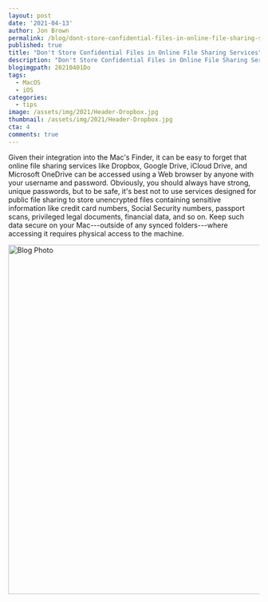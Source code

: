 ```yaml
---
layout: post
date: '2021-04-13'
author: Jon Brown
permalink: /blog/dont-store-confidential-files-in-online-file-sharing-services/
published: true
title: "Don't Store Confidential Files in Online File Sharing Services"
description: "Don't Store Confidential Files in Online File Sharing Services"
blogimgpath: 20210401Do
tags:
  - MacOS
  - iOS
categories:
  - tips
image: /assets/img/2021/Header-Dropbox.jpg
thumbnail: /assets/img/2021/Header-Dropbox.jpg
cta: 4
comments: true
---
```

Given their integration into the Mac's Finder, it can be easy to forget
that online file sharing services like Dropbox, Google Drive, iCloud
Drive, and Microsoft OneDrive can be accessed using a Web browser by
anyone with your username and password. Obviously, you should always
have strong, unique passwords, but to be safe, it's best not to use
services designed for public file sharing to store unencrypted files
containing sensitive information like credit card numbers, Social
Security numbers, passport scans, privileged legal documents, financial
data, and so on. Keep such data secure on your Mac---outside of any
synced folders---where accessing it requires physical access to the
machine.

<img alt="Blog Photo" src="{{ site.site_cdn }}/assets/img/blog/2021/20210401Do/image2.png" class="img-fluid rounded m-2" width="700" />